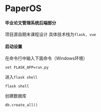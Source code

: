 # PaperOS

#### 毕业论文管理系统后端部分
项目源自期末课程设计
具体技术栈为`flask, vue`

#### 启动设置

在命令行中输入下面命令（Windows环境）

```
set FLASK_APP=run.py
```

进入`flask shell`

```
flask shell
```

创建数据库

```
db.create_all()
```


